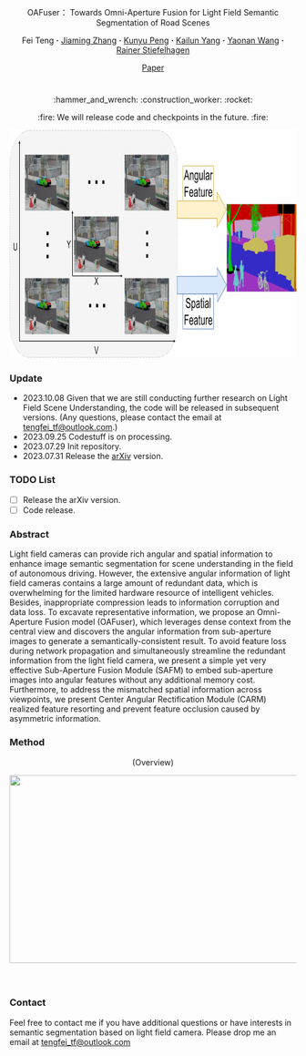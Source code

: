 <div align="center">
<p align="center">OAFuser： Towards Omni-Aperture Fusion for Light Field Semantic Segmentation of Road Scenes

<br>

<div align="center">
  Fei&nbsp;Teng</a> <b>&middot;</b>
  <a href="https://www.researchgate.net/profile/Jiaming-Zhang-10" target="_blank">Jiaming&nbsp;Zhang</a> <b>&middot;</b>
  <a href="https://www.researchgate.net/profile/Kunyu-Peng" target="_blank">Kunyu&nbsp;Peng</a> <b>&middot;</b>
  <a href="https://www.researchgate.net/profile/Kailun-Yang" target="_blank">Kailun&nbsp;Yang</a> 
<b>&middot;</b>
  <a href="https://www.researchgate.net/profile/Yaonan-Wang" target="_blank">Yaonan&nbsp;Wang</a> 
<b>&middot;</b>
  <a href="https://www.researchgate.net/profile/Rainer-Stiefelhagen" target="_blank">Rainer&nbsp;Stiefelhagen</a>

 <br>

  <a href="https://arxiv.org/abs/2307.15588" target="_blank">Paper</a>

# 

</div>

<p align="center">:hammer_and_wrench: :construction_worker: :rocket:</p>
<p align="center">:fire: We will release code and checkpoints in the future. :fire:</p>

</div>

<div align=center><img src="assets/Figone.jpg" width="820" height="400" /></div>

### Update
- 2023.10.08 Given that we are still conducting further research on Light Field Scene Understanding, the code will be released in subsequent versions. (Any questions, please contact the email at tengfei_tf@outlook.com.)
- 2023.09.25 Codestuff is on processing.
- 2023.07.29 Init repository.
- 2023.07.31 Release the [arXiv](https://arxiv.org/abs/2307.15588) version.



### TODO List

- [ ] Release the arXiv version.
- [ ] Code release. 

### Abstract

Light field cameras can provide rich angular and spatial information to enhance image semantic segmentation for scene understanding in the field of autonomous driving. However, the extensive angular information of light field cameras contains a large amount of redundant data, which is overwhelming for the limited hardware resource of intelligent vehicles. Besides, inappropriate compression leads to information corruption and data loss. To excavate representative information, we propose an Omni-Aperture Fusion model (OAFuser), which leverages dense context from the central view and discovers the angular information from sub-aperture images to generate a semantically-consistent result. To avoid feature loss during network propagation and simultaneously streamline the redundant information from the light field camera, we present a simple yet very effective Sub-Aperture Fusion Module (SAFM) to embed sub-aperture images into angular features without any additional memory cost. Furthermore, to address the mismatched spatial information across viewpoints, we present Center Angular Rectification Module (CARM) realized feature resorting and prevent feature occlusion caused by asymmetric information. 

### Method

<p align="center">
    (Overview)
</p>
<p align="center">
    <div align=center><img src="assets/Figtwo.jpg" width="850" height="330" /></div>
<br><br>

### Contact

Feel free to contact me if you have additional questions or have interests in semantic segmentation based on light field camera. Please drop me an email at tengfei_tf@outlook.com
